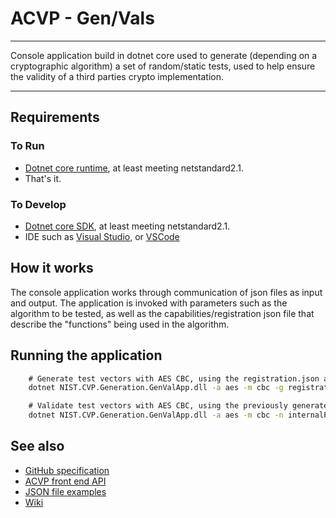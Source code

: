 # ACVP - Gen/Vals

-----

Console application build in dotnet core used to generate (depending on a cryptographic algorithm) a set of random/static tests, used to help ensure the validity of a third parties crypto implementation.

-----

## Requirements

### To Run

* [Dotnet core runtime](https://www.microsoft.com/net/download/Windows/run), at least meeting netstandard2.1.
* That's it.

### To Develop

* [Dotnet core SDK](https://www.microsoft.com/net/download/), at least meeting netstandard2.1.
* IDE such as [Visual Studio](https://www.visualstudio.com/), or [VSCode](https://code.visualstudio.com/?wt.mc_id=adw-brand&gclid=Cj0KCQjwibDXBRCyARIsAFHp4fojTxuEuNCbj-3iNK5DIGpPHUJeDkAzOkEkdCJjrZ42ijrzoi3sUxAaAu4rEALw_wcB)

## How it works

The console application works through communication of json files as input and output. The application is invoked with parameters such as the algorithm to be tested, as well as the capabilities/registration json file that describe the "functions" being used in the algorithm.

## Running the application

```cmd
    # Generate test vectors with AES CBC, using the registration.json as the implementations capabilities
    dotnet NIST.CVP.Generation.GenValApp.dll -a aes -m cbc -g registration.json

    # Validate test vectors with AES CBC, using the previously generated internalProjection along with the IUT's responses.
    dotnet NIST.CVP.Generation.GenValApp.dll -a aes -m cbc -n internalProjection.json -r testResults.json
```

## See also

* [GitHub specification](https://github.com/usnistgov/ACVP)
* [ACVP front end API](https://gitlab.nist.gov/gitlab/ACVTS/Controller/controller)
* [JSON file examples](https://gitlab.nist.gov/gitlab/ACVTS/GenVals/gen-val/tree/master/json-files)
* [Wiki](https://gitlab.nist.gov/gitlab/ACVTS/GenVals/gen-val/wikis/home)